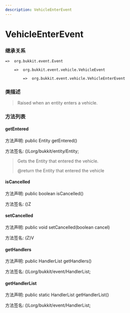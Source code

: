 ```yaml
---
description: VehicleEnterEvent
---
```


# VehicleEnterEvent

### 继承关系

    =>  org.bukkit.event.Event

        =>  org.bukkit.event.vehicle.VehicleEvent

            =>  org.bukkit.event.vehicle.VehicleEnterEvent

### 类描述

> Raised when an entity enters a vehicle.

### 方法列表

#### getEntered

方法声明: public Entity getEntered()

方法签名: ()Lorg/bukkit/entity/Entity;

> Gets the Entity that entered the vehicle.
>
> @return the Entity that entered the vehicle

#### isCancelled

方法声明: public boolean isCancelled()

方法签名: ()Z

#### setCancelled

方法声明: public void setCancelled(boolean cancel)

方法签名: (Z)V

#### getHandlers

方法声明: public HandlerList getHandlers()

方法签名: ()Lorg/bukkit/event/HandlerList;

#### getHandlerList

方法声明: public static HandlerList getHandlerList()

方法签名: ()Lorg/bukkit/event/HandlerList;